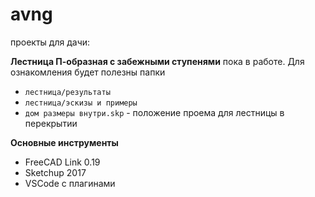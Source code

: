 # avng

проекты для дачи:

**Лестница П-образная с забежными ступенями**  пока в работе. Для ознакомления будет полезны папки 
- `лестница/результаты`
- `лестница/эскизы и примеры`
- `дом размеры внутри.skp` - положение проема для лестницы в перекрытии


**Основные инструменты**

- FreeCAD Link 0.19
- Sketchup 2017
- VSCode c плагинами